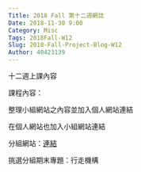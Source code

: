 ```yaml
---
Title: 2018 Fall 第十二週網誌
Date: 2018-11-30 9:00
Category: Misc
Tags: 2018Fall-W12
Slug: 2018-Fall-Project-Blog-W12
Author: 40423139
---
```


十二週上課內容

<!-- PELICAN_END_SUMMARY -->

課程內容：

整理小組網站之內容並加入個人網站連結

在個人網站也加入小組網站連結

分組網站：[連結](https://mdecadp2018.github.io/finalproject-ag3/content/index.html)

挑選分組期末專題：行走機構



